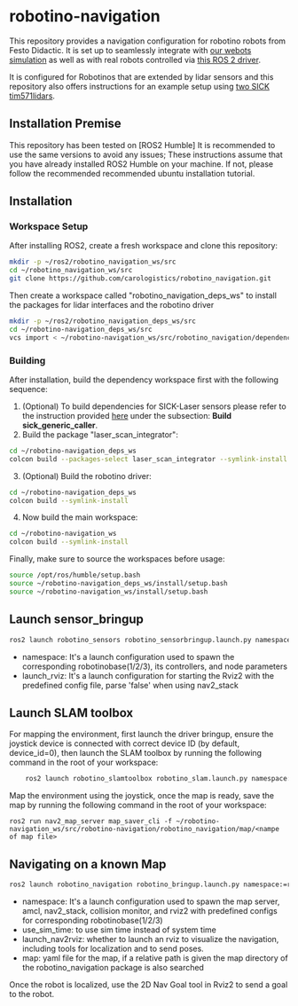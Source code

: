 # robotino-navigation
This repository provides a navigation configuration for robotino robots from Festo Didactic.
It is set up to seamlessly integrate with [our webots simulation](https://github.com/carologistics/rcll_simulation_webots/tree/main)
as well as with real robots controlled via [this ROS 2 driver](https://github.com/robocup-logistics/ros2-robotino).

It is configured for Robotinos that are extended by lidar sensors and this repository also offers instructions for an example setup using [two SICK tim571lidars](https://github.com/carologistics/hardware/tree/master/pictures).

## Installation Premise
This repository has been tested on [ROS2 Humble] It is recommended to use the same versions to avoid any issues;
These instructions assume that you have already installed ROS2 Humble on your machine. If not, please follow the recommended recommended ubuntu installation tutorial.

## Installation

### Workspace Setup

After installing ROS2, create a fresh workspace and clone this repository:
```bash
mkdir -p ~/ros2/robotino_navigation_ws/src
cd ~/robotino_navigation_ws/src
git clone https://github.com/carologistics/robotino_navigation.git
```


Then create a workspace called "robotino_navigation_deps_ws" to install the packages for lidar interfaces and the robotino driver

```bash
mkdir -p ~/ros2/robotino_navigation_deps_ws/src
cd ~/robotino-navigation_deps_ws/src
vcs import < ~/robotino-navigation_ws/src/robotino_navigation/dependencies.repos
```

### Building

After installation, build the dependency workspace first with the following sequence:

  1. (Optional) To build dependencies for SICK-Laser sensors please refer to the instruction provided [here](https://github.com/SICKAG/sick_scan_xd/blob/master/INSTALL-ROS2.md#build-on-linux-ros2)
    under the subsection: **Build sick_generic_caller**.
  2. Build the package "laser_scan_integrator":
```bash
cd ~/robotino-navigation_deps_ws
colcon build --packages-select laser_scan_integrator --symlink-install
```
  3. (Optional) Build the robotino driver:
```bash
cd ~/robotino-navigation_deps_ws
colcon build --symlink-install
```
  4. Now build the main workspace:
```bash
cd ~/robotino-navigation_ws
colcon build --symlink-install
```

Finally, make sure to source the workspaces before usage:

```bash
source /opt/ros/humble/setup.bash
source ~/robotino-navigation_deps_ws/install/setup.bash
source ~/robotino-navigation_ws/install/setup.bash
```

## Launch sensor_bringup

```bash
ros2 launch robotino_sensors robotino_sensorbringup.launch.py namespace:=robotinobase1 launch_rviz:=true
```

- namespace: It's a launch configuration used to spawn the corresponding robotinobase(1/2/3), its controllers, and node parameters
- launch_rviz: It's a launch configuration for starting the Rviz2 with the predefined config file, parse 'false' when using nav2_stack


## Launch SLAM toolbox

For mapping the environment, first launch the driver bringup, ensure the joystick device is connected with correct device ID (by default, device_id=0), then launch the SLAM toolbox by running the following command in the root of your workspace:

```bash
    ros2 launch robotino_slamtoolbox robotino_slam.launch.py namespace:=robotinobase1
```

Map the environment using the joystick, once the map is ready, save the map by running the following command in the root of your workspace:


    ros2 run nav2_map_server map_saver_cli -f ~/robotino-navigation_ws/src/robotino-navigation/robotino_navigation/map/<nampe of map file>

## Navigating on a known Map

```bash
ros2 launch robotino_navigation robotino_bringup.launch.py namespace:=robotinobase1 use_sim_time:=false launch_nav2rviz:=true map:=map.yaml
```

- namespace: It's a launch configuration used to spawn the map server, amcl, nav2_stack, collision monitor, and rviz2 with predefined configs for corresponding robotinobase(1/2/3)
- use_sim_time: to use sim time instead of system time
- launch_nav2rviz: whether to launch an rviz to visualize the navigation, including tools for localization and to send poses.
- map: yaml file for the map, if a relative path is given the map directory of the robotino_navigation package is also searched

Once the robot is localized, use the 2D Nav Goal tool in Rviz2 to send a goal to the robot.

